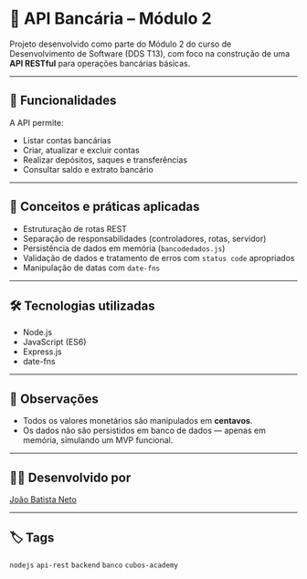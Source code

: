 # 🏦 API Bancária – Módulo 2

Projeto desenvolvido como parte do Módulo 2 do curso de Desenvolvimento de Software (DDS T13), com foco na construção de uma **API RESTful** para operações bancárias básicas.

---

## 🚀 Funcionalidades

A API permite:

- Listar contas bancárias
- Criar, atualizar e excluir contas
- Realizar depósitos, saques e transferências
- Consultar saldo e extrato bancário

---

## 🧠 Conceitos e práticas aplicadas

- Estruturação de rotas REST
- Separação de responsabilidades (controladores, rotas, servidor)
- Persistência de dados em memória (`bancodedados.js`)
- Validação de dados e tratamento de erros com `status code` apropriados
- Manipulação de datas com `date-fns`

---

## 🛠 Tecnologias utilizadas

- Node.js
- JavaScript (ES6)
- Express.js
- date-fns

---

## 📌 Observações

- Todos os valores monetários são manipulados em **centavos**.
- Os dados não são persistidos em banco de dados — apenas em memória, simulando um MVP funcional.

---

## 👨‍💻 Desenvolvido por

[João Batista Neto](https://github.com/Joaobneto1)

---

## 🏷️ Tags

`nodejs` `api-rest` `backend` `banco` `cubos-academy`
